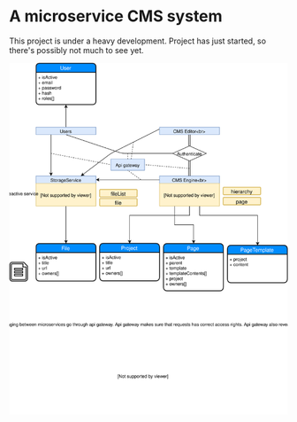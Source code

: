 # A microservice CMS system

This project is under a heavy development. Project has just started, so there's possibly not much to see yet.

![architecture](./docs/cms_microservice_diagram.svg "Architecture")
